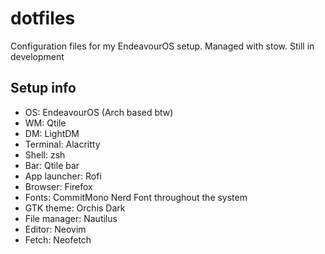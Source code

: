 # dotfiles
Configuration files for my EndeavourOS setup. Managed with stow. Still in development

## Setup info

- OS: EndeavourOS (Arch based btw)
- WM: Qtile
- DM: LightDM
- Terminal: Alacritty
- Shell: zsh
- Bar: Qtile bar
- App launcher: Rofi
- Browser: Firefox
- Fonts: CommitMono Nerd Font throughout the system
- GTK theme: Orchis Dark
- File manager: Nautilus
- Editor: Neovim
- Fetch: Neofetch
